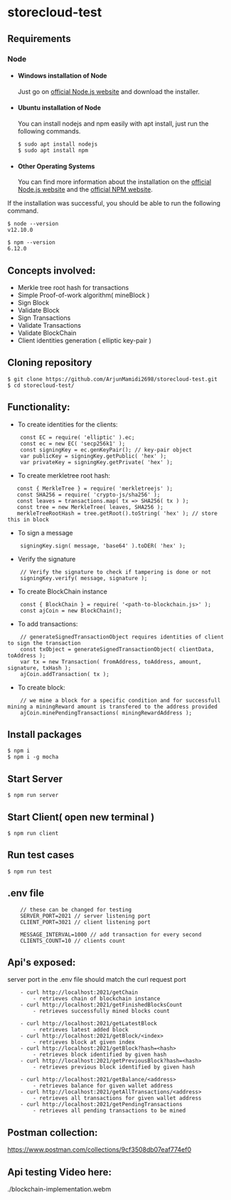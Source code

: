 # storecloud-test

## Requirements

### Node
- #### Windows installation of Node

  Just go on [official Node.js website](https://nodejs.org/) and download the installer.


- #### Ubuntu installation of Node

  You can install nodejs and npm easily with apt install, just run the following commands.

      $ sudo apt install nodejs
      $ sudo apt install npm

- #### Other Operating Systems
  You can find more information about the installation on the [official Node.js website](https://nodejs.org/) and the [official NPM website](https://npmjs.org/).

If the installation was successful, you should be able to run the following command.

    $ node --version
    v12.10.0

    $ npm --version
    6.12.0


## Concepts involved:
 - Merkle tree root hash for transactions
 - Simple Proof-of-work algorithm( mineBlock )
 - Sign Block
 - Validate Block
 - Sign Transactions
 - Validate Transactions
 - Validate BlockChain
 - Client identities generation ( elliptic key-pair )


 ## Cloning repository
    $ git clone https://github.com/ArjunMamidi2698/storecloud-test.git
    $ cd storecloud-test/

 ## Functionality:

- To create identities for the clients:
```
    const EC = require( 'elliptic' ).ec;
    const ec = new EC( 'secp256k1' );
    const signingKey = ec.genKeyPair(); // key-pair object
    var publicKey = signingKey.getPublic( 'hex' );
    var privateKey = signingKey.getPrivate( 'hex' );
```

 - To create merkletree root hash:
 ```
    const { MerkleTree } = require( 'merkletreejs' );
    const SHA256 = require( 'crypto-js/sha256' );
    const leaves = transactions.map( tx => SHA256( tx ) );
    const tree = new MerkleTree( leaves, SHA256 );
    merkleTreeRootHash = tree.getRoot().toString( 'hex' ); // store this in block
```
- To sign a message
```
    signingKey.sign( message, 'base64' ).toDER( 'hex' );
```
- Verify the signature
```
    // Verify the signature to check if tampering is done or not
    signingKey.verify( message, signature );
```

- To create BlockChain instance
```
    const { BlockChain } = require( '<path-to-blockchain.js>' );
    const ajCoin = new BlockChain();
```

- To add transactions:
```
    // generateSignedTransactionObject requires identities of client to sign the transaction
    const txObject = generateSignedTransactionObject( clientData, toAddress );
    var tx = new Transaction( fromAddress, toAddress, amount, signature, txHash );
    ajCoin.addTransaction( tx );
```

- To create block:
```
    // we mine a block for a specific condition and for successfull mining a miningReward amount is transfered to the address provided
    ajCoin.minePendingTransactions( miningRewardAddress );
```

## Install packages
    $ npm i
    $ npm i -g mocha

## Start Server
    $ npm run server

## Start Client( open new terminal )
    $ npm run client

## Run test cases
    $ npm run test

## .env file
```
    // these can be changed for testing
    SERVER_PORT=2021 // server listening port
    CLIENT_PORT=3021 // client listening port

    MESSAGE_INTERVAL=1000 // add transaction for every second
    CLIENTS_COUNT=10 // clients count
```

## Api's exposed:
server port in the .env file should match the curl request port
```   
    - curl http://localhost:2021/getChain
        - retrieves chain of blockchain instance
    - curl http://localhost:2021/getFinishedBlocksCount
        - retrieves successfully mined blocks count

    - curl http://localhost:2021/getLatestBlock
        - retrieves latest added block
    - curl http://localhost:2021/getBlock/<index>
        - retrieves block at given index
    - curl http://localhost:2021/getBlock?hash=<hash>
        - retrieves block identified by given hash
    - curl http://localhost:2021/getPreviousBlock?hash=<hash>
        - retrieves previous block identified by given hash

    - curl http://localhost:2021/getBalance/<address>
        - retrieves balance for given wallet address
    - curl http://localhost:2021/getAllTransactions/<address>
        - retrieves all transactions for given wallet address
    - curl http://localhost:2021/getPendingTransactions
        - retrieves all pending transactions to be mined
```

## Postman collection:
https://www.postman.com/collections/9cf3508db07eaf774ef0

## Api testing Video here:
./blockchain-implementation.webm
